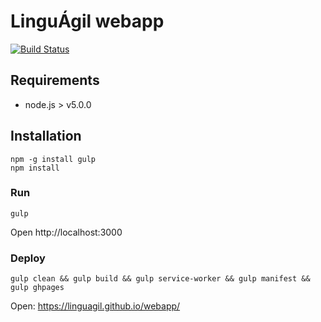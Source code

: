 # LinguÁgil webapp

[![Build Status](https://travis-ci.org/linguagil/webapp.svg?branch=master)](https://travis-ci.org/linguagil/webapp)

## Requirements

* node.js > v5.0.0

## Installation

```
npm -g install gulp
npm install
```

### Run

```
gulp
```

Open http://localhost:3000

### Deploy

```
gulp clean && gulp build && gulp service-worker && gulp manifest && gulp ghpages
```

Open: https://linguagil.github.io/webapp/